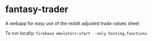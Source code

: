 # fantasy-trader
A webapp for easy use of the reddit adjusted trade values sheet

To run locally:
`firebase emulators:start --only hosting,functions`
